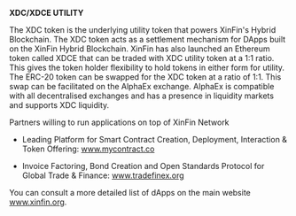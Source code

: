 **XDC/XDCE UTILITY**

The XDC token is the underlying utility token that powers XinFin's Hybrid Blockchain. The XDC token acts as a settlement mechanism for DApps built on the XinFin Hybrid Blockchain. XinFin has also launched an Ethereum token called XDCE that can be traded with XDC utility token at a 1:1 ratio. This gives the token holder flexibility to hold tokens in either form for utility. The ERC-20 token can be swapped for the XDC token at a ratio of 1:1. This swap can be facilitated on the AlphaEx exchange. AlphaEx is compatible with all decentralised exchanges and has a presence in liquidity markets and supports XDC liquidity.

Partners willing to run applications on top of XinFin Network

* Leading Platform for Smart Contract Creation, Deployment, Interaction & Token Offering: www.mycontract.co 

* Invoice Factoring, Bond Creation and Open Standards Protocol for Global Trade & Finance: www.tradefinex.org

You can consult a more detailed list of dApps on the main website www.xinfin.org.
